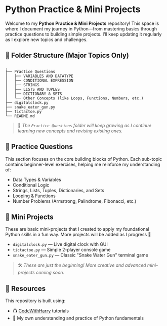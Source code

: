 # Python Practice & Mini Projects



Welcome to my **Python Practice & Mini Projects** repository!
This space is where I document my journey in Python—from mastering basics through practice questions to building simple projects. I’ll keep updating it regularly as I explore new topics and challenges.

## 📂 Folder Structure (Major Topics Only)

```
.
├── Practice Questions
│   ├── VARIABLES AND DATATYPE
│   ├── CONDITIONAL EXPRESSION
│   ├── STRINGS
│   ├── LISTS AND TUPLES
│   ├── DICTIONARY & SETS
│   └── Other Concepts (like Loops, Functions, Numbers, etc.)
├── digitalclock.py
├── snake_eater_gun.py
├── tictactoe.py
└── README.md
```

> 📌 *The `Practice Questions` folder will keep growing as I continue learning new concepts and revising existing ones.*

## 🧠 Practice Questions

This section focuses on the core building blocks of Python. Each sub-topic contains beginner-level exercises, helping me reinforce my understanding of:

* Data Types & Variables
* Conditional Logic
* Strings, Lists, Tuples, Dictionaries, and Sets
* Looping & Functions
* Number Problems (Armstrong, Palindrome, Fibonacci, etc.)

## 🚀 Mini Projects

These are basic mini-projects that I created to apply my foundational Python skills in a fun way. More projects will be added as I progress 🚧

* `digitalclock.py` — Live digital clock with GUI
* `tictactoe.py` — Simple 2-player console game
* `snake_eater_gun.py` — Classic "Snake Water Gun" terminal game

> 🛠️ *These are just the beginning! More creative and advanced mini-projects coming soon.*


## 🎯 Resources

This repository is built using:

* 📺 [CodeWithHarry](https://www.youtube.com/@CodeWithHarry) tutorials
* 🧠 My own understanding and practice of Python fundamentals

